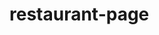 # restaurant-page

<!-- Images for kimchi

1. history tab -> https://pixabay.com/images/id-7613312/ by lpegasu


2. red-baechu kimchi -> https://pixabay.com/images/id-2449656/

by bourree

3. red-kkakdugi -> https://pixabay.com/images/id-7613425/ by hongnhungtran1995


4. red-pakimchi -> https://pixabay.com/images/id-7613313/ by lpegasu

 -->
